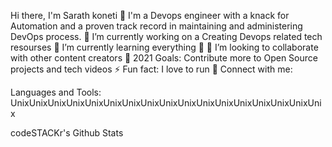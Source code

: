 Hi there, I'm Sarath koneti 👋
I'm a Devops engineer with a knack for Automation and a proven track record in maintaining and administering DevOps process.
🔭 I’m currently working on a Creating Devops related tech resourses
🌱 I’m currently learning everything 🤣
👯 I’m looking to collaborate with other content creators
🥅 2021 Goals: Contribute more to Open Source projects and tech videos
⚡ Fun fact: I love to run 🏃
Connect with me:



Languages and Tools:
UnixUnixUnixUnixUnixUnixUnixUnixUnixUnixUnixUnixUnixUnixUnixUnixUnix



codeSTACKr's Github Stats
